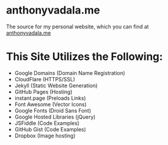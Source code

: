 anthonyvadala.me
=============

The source for my personal website, which you can find at [anthonyvadala.me](https://anthonyvadala.me/)

This Site Utilizes the Following:
=============
- Google Domains (Domain Name Registration)
- CloudFlare (HTTPS/SSL)
- Jekyll (Static Website Generation)
- GitHub Pages (Hosting)
- instant.page (Preloads Links)
- Font Awesome (Vector Icons)
- Google Fonts (Droid Sans Font)
- Google Hosted Libraries (jQuery)
- JSFiddle (Code Examples)
- GitHub Gist (Code Examples)
- Dropbox (Image hosting)